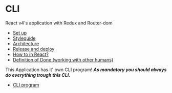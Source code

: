 # CLI

React v4's application with Redux and Router-dom

* [Set up](docs/views/setup.md)
* [Styleguide](docs/views/styleguide.md)
* [Architecture](docs/views/architecture.md)
* [Release and deploy](docs/views/release_and_deploy.md)
* [How to in React?](docs/views/how-to.md)
* [Definition of Done (working with other humans)](docs/views/dod.md)

This Application has it' own CLI program! ***As mandatory you should always do everything trough this CLI.***

* [CLI program](cli/docs/app-cli.md)